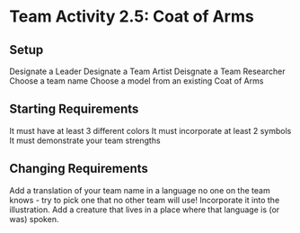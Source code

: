 # Team Activity 2.5: Coat of Arms

## Setup

Designate a Leader
Designate a Team Artist
Deisgnate a Team Researcher
Choose a team name
Choose a model from an existing Coat of Arms


## Starting Requirements

It must have at least 3 different colors
It must incorporate at least 2 symbols
It must demonstrate your team strengths


## Changing Requirements

Add a translation of your team name in a language no one on the team knows - try to pick one that no other team will use! Incorporate it into the illustration.
Add a creature that lives in a place where that language is (or was) spoken.